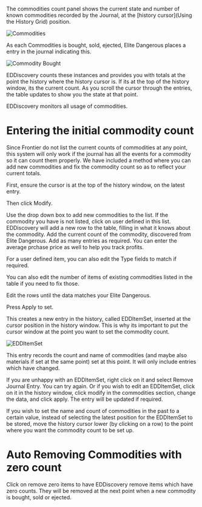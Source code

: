The commodities count panel shows the current state and number of known commodities recorded by the Journal, at the [history cursor](Using the History Grid) position.

![Commodities](http://i.imgur.com/pD4BTlc.png)

As each Commodities is bought, sold, ejected, Elite Dangerous places a entry in the journal indicating this.

![Commodity Bought](http://i.imgur.com/VIfFFOT.png)

EDDiscovery counts these instances and provides you with totals at the point the history where the history cursor is.  If its at the top of the history window, its the current count.  As you scroll the cursor through the entries, the table updates to show you the state at that point.  

EDDiscovery monitors all usage of commodities.

# Entering the initial commodity count

Since Frontier do not list the current counts of commodities at any point, this system will only work if the journal has all the events for a commodity so it can count them properly.  We have included a method where you can add new commodities and fix the commodity count so as to reflect your current totals.

First, ensure the cursor is at the top of the history window, on the latest entry.

Then click Modify.  

Use the drop down box to add new commodities to the list.  If the commodity you have is not listed, click on user defined in this list. EDDiscovery will add a new row to the table, filling in what it knows about the commodity. Add the current count of the commodity, discovered from Elite Dangerous. Add as many entries as required. You can enter the average prchase price as well to help you track profits.
 
For a user defined item, you can also edit the Type fields to match if required.

You can also edit the number of items of existing commodities listed in the table if you need to fix those.

Edit the rows until the data matches your Elite Dangerous.  

Press Apply to set.

This creates a new entry in the history, called EDDItemSet, inserted at the cursor position in the history window.  This is why its important to put the cursor window at the point you want to set the commodity count. 

![EDDItemSet](http://i.imgur.com/t7w9LYJ.png)

This entry records the count and name of commodities (and maybe also materials if set at the same point) set at this point.  It will only include entries which have changed.

If you are unhappy with an EDDItemSet, right click on it and select Remove Journal Entry.  You can try again. Or if you wish to edit an EDDItemSet, click on it in the history window, click modify in the commodities section, change the data, and click apply. The entry will be updated if required.

If you wish to set the name and count of commodities in the past to a certain value, instead of selecting the latest position for the EDDItemSet to be stored, move the history cursor lower (by clicking on a row) to the point where you want the commodity count to be set up.

# Auto Removing Commodities with zero count

Click on remove zero items to have EDDiscovery remove items which have zero counts.  They will be removed at the next point when a new commodity is bought, sold or ejected.